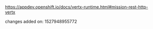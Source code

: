 https://appdev.openshift.io/docs/vertx-runtime.html#mission-rest-http-vertx

changes added on: 1527948955772
